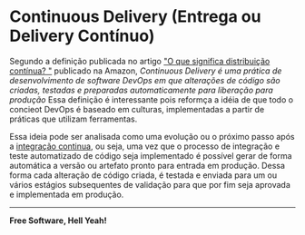 # Continuous Delivery (Entrega ou Delivery Contínuo)

Segundo a definição publicada no artigo ["O que significa distribuição contínua?
"](https://aws.amazon.com/devops/continuous-delivery/) publicado na Amazon, *Continuous Delivery é uma prática de desenvolvimento de software DevOps em que alterações de código são criadas, testadas e preparadas automaticamente para liberação para produção* Essa definição é interessante pois reformça a idéia de que todo o concieot DevOps é baseado em culturas, implementadas a partir de práticas que utilizam ferramentas.

Essa ideia pode ser analisada como uma evolução ou o próximo passo após a [integração continua](https://github.com/fiapsecdevops/classroom/blob/master/content/1conceitos/ci.md), ou seja, uma vez que o processo de integração e teste automatizado de código seja implementado é possível gerar de forma automática a versão ou artefato pronto para entrada em produção. Dessa forma cada alteração de código criada, é testada e enviada para um ou vários estágios subsequentes de validação para que por fim seja aprovada e implementada em produção.

---

**Free Software, Hell Yeah!**
